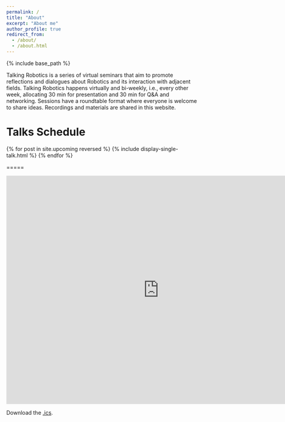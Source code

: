 ```yaml
---
permalink: /
title: "About"
excerpt: "About me"
author_profile: true
redirect_from: 
  - /about/
  - /about.html
---
```

{% include base_path %}


Talking Robotics is a series of virtual seminars that aim to promote reflections and dialogues about Robotics and its interaction with adjacent fields. Talking Robotics happens virtually and bi-weekly, i.e., every other week, allocating 30 min for presentation and 30 min for Q&A and networking. Sessions have a roundtable format where everyone is welcome to share ideas. Recordings and materials are shared in this website.

Talks Schedule
======

{% for post in site.upcoming reversed %} 
  {% include display-single-talk.html %}
{% endfor %}


=====

<iframe src="https://calendar.google.com/calendar/embed?src=talkingrobotics%40gmail.com&ctz=Europe%2FParis" style="border: 0" width="800" height="600" frameborder="0" scrolling="no"></iframe>

Download the [.ics](assets/talkingrobotics@gmail.com.ics).

